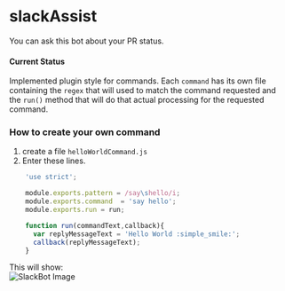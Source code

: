 # slackAssist

You can ask this bot about your PR status.

#### Current Status
Implemented plugin style for commands. Each `command` has its own file containing the `regex` that will used to match the command requested and the `run()` method that will do that actual processing for the requested command.

### How to create your own command
  1. create a file `helloWorldCommand.js`
  2. Enter these lines. 

```javascript
    'use strict';

    module.exports.pattern = /say\shello/i;
    module.exports.command  = 'say hello';
    module.exports.run = run;

    function run(commandText,callback){
      var replyMessageText = 'Hello World :simple_smile:';
      callback(replyMessageText);
    }
```

This will show:<br>
![SlackBot Image](https://cloud.githubusercontent.com/assets/5207331/11071548/5f349ee8-8807-11e5-9a17-1edbb14ede16.png)
